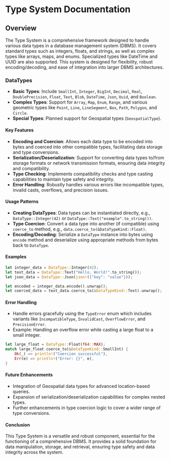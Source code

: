# Type System Documentation

## Overview

The Type System is a comprehensive framework designed to handle various data types in a database management system (DBMS). It covers standard types such as integers, floats, and strings, as well as complex types like arrays, maps, and enums. Specialized types like DateTime and UUID are also supported. This system is designed for flexibility, robust encoding/decoding, and ease of integration into larger DBMS architectures.

### DataTypes

- **Basic Types**: Include `SmallInt`, `Integer`, `BigInt`, `Decimal`, `Real`, `DoublePrecision`, `Float`, `Text`, `Blob`, `DateTime`, `Json`, `Uuid`, and `Boolean`.
- **Complex Types**: Support for `Array`, `Map`, `Enum`, `Range`, and various geometric types like `Point`, `Line`, `LineSegment`, `Box`, `Path`, `Polygon`, and `Circle`.
- **Special Types**: Planned support for Geospatial types (`GeospatialType`).

#### Key Features

- **Encoding and Coercion**: Allows each data type to be encoded into bytes and coerced into other compatible types, facilitating data storage and type conversions.
- **Serialization/Deserialization**: Support for converting data types to/from storage formats or network transmission formats, ensuring data integrity and compatibility.
- **Type Checking**: Implements compatibility checks and type casting capabilities to maintain type safety and integrity.
- **Error Handling**: Robustly handles various errors like incompatible types, invalid casts, overflows, and precision issues.

#### Usage Patterns

- **Creating DataTypes**: Data types can be instantiated directly, e.g., `DataType::Integer(42)` or `DataType::Text("example".to_string())`.
- **Type Coercion**: Convert a data type into another (if compatible) using `coerce_to` method, e.g., `data.coerce_to(&DataTypeKind::Float)`.
- **Encoding/Decoding**: Serialize a `DataType` instance into bytes using `encode` method and deserialize using appropriate methods from bytes back to `DataType`.

#### Examples

```rust
let integer_data = DataType::Integer(42);
let text_data = DataType::Text("Hello, World!".to_string());
let json_data = DataType::Json(json!({"key": "value"}));

let encoded = integer_data.encode().unwrap();
let coerced_data = text_data.coerce_to(&DataTypeKind::Text).unwrap();
```

#### Error Handling

- Handle errors gracefully using the `TypeError` enum which includes variants like `IncompatibleType`, `InvalidCast`, `OverflowError`, and `PrecisionError`.
- Example: Handling an overflow error while casting a large float to a small integer.

```rust
let large_float = DataType::Float(f64::MAX);
match large_float.coerce_to(&DataTypeKind::SmallInt) {
    Ok(_) => println!("Coercion successful"),
    Err(e) => println!("Error: {}", e),
}
```

#### Future Enhancements

- Integration of Geospatial data types for advanced location-based queries.
- Expansion of serialization/deserialization capabilities for complex nested types.
- Further enhancements in type coercion logic to cover a wider range of type conversions.

#### Conclusion

This Type System is a versatile and robust component, essential for the functioning of a comprehensive DBMS. It provides a solid foundation for data manipulation, storage, and retrieval, ensuring type safety and data integrity across the system.
